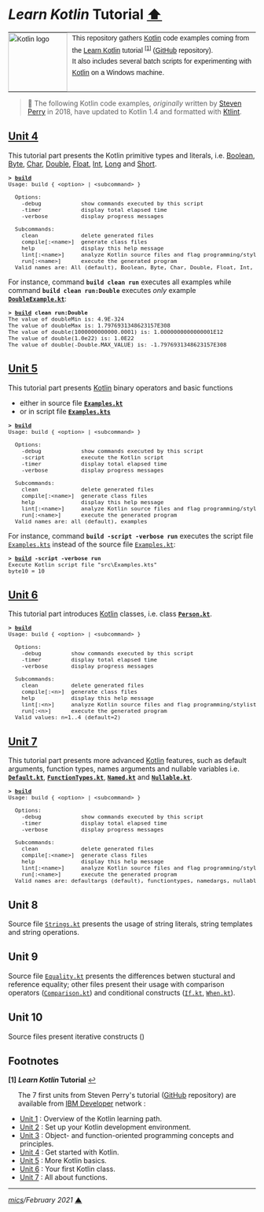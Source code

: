 # <span id="top">*Learn Kotlin* Tutorial</span> <span style="size:30%;"><a href="../README.md">⬆</a></span>

<table style="font-family:Helvetica,Arial;font-size:14px;line-height:1.6;">
  <tr>
  <td style="border:0;padding:0 10px 0 0;min-width:120px;"><a href="https://kotlinlang.org/"><img src="https://kotlinlang.org/assets/images/open-graph/kotlin_250x250.png" width="120" alt="Kotlin logo"/></a></td>
  <td style="border:0;padding:0;vertical-align:text-top;">This repository gathers <a href="https://kotlinlang.org/" rel="external">Kotlin</a> code examples coming from the <a href="https://developer.ibm.com/series/learn-kotlin/" rel="external">Learn Kotlin</a> tutorial <sup id="anchor_01"><a href="#footnote_01">[1]</a></sup> (<a href="https://github.com/jstevenperry/IBM-Developer/tree/master/Kotlin">GitHub</a> repository).<br/>
  It also includes several batch scripts for experimenting with <a href="https://kotlinlang.org/" rel="external">Kotlin</a> on a Windows machine.
  </td>
  </tr>
</table>

> **:mag_right:** The following Kotlin code examples, *originally* written by [Steven Perry](https://github.com/jstevenperry) in 2018, have updated to Kotlin 1.4 and formatted with [Ktlint](https://ktlint.github.io/).

## <span id="unit_04">[Unit 4][unit_04]</span>

This tutorial part presents the Kotlin primitive types and literals, i.e. [Boolean](Unit_4/src/main/kotlin/BooleanExample.kt), [Byte](Unit_4/src/main/kotlin/ByteExample.kt), [Char](Unit_4/src/main/kotlin/CharExample.kt), [Double](Unit_4/src/main/kotlin/DoubleExample.kt), [Float](Unit_4/src/main/kotlin/FloatExample.kt), [Int](Unit_4/src/main/kotlin/IntExample.kt), [Long](Unit_4/src/main/kotlin/LongExample.kt) and [Short](Unit_4/src/main/kotlin/ShortExample.kt).

<pre style="font-size:80%;">
<b>&gt; <a href="Unit_4/build.bat">build</a></b>
Usage: build { &lt;option&gt; | &lt;subcommand&gt; }
&nbsp;
  Options:
    -debug            show commands executed by this script
    -timer            display total elapsed time
    -verbose          display progress messages
&nbsp;
  Subcommands:
    clean             delete generated files
    compile[:&lt;name&gt;]  generate class files
    help              display this help message
    lint[:&lt;name&gt;]     analyze Kotlin source files and flag programming/stylistic errors
    run[:&lt;name&gt;]      execute the generated program
  Valid names are: All (default), Boolean, Byte, Char, Double, Float, Int, Long, Short
</pre>

For instance, command **`build clean run`** executes all examples while command **`build clean run:Double`** executes *only* example [**`DoubleExample.kt`**](Unit_4/src/main/kotlin/DoubleExample.kt):

<pre style="font-size:80%;">
<b>&gt; <a href="Unit_4/build.bat">build</a> clean run:Double</b>
The value of doubleMin is: 4.9E-324
The value of doubleMax is: 1.7976931348623157E308
The value of double(1000000000000.0001) is: 1.0000000000000001E12
The value of double(1.0e22) is: 1.0E22
The value of double(-Double.MAX_VALUE) is: -1.7976931348623157E308
</pre>

## <span id="unit_05">[Unit 5][unit_05]</span>

This tutorial part presents [Kotlin] binary operators and basic functions
- either in source file [**`Examples.kt`**](Unit_5/src/main/kotlin/Examples.kt)
- or in script file [**`Examples.kts`**](Unit_5/src/Examples.kts)

<pre style="font-size:80%;">
<b>&gt; <a href="Unit_5/build.bat">build</a></b>
Usage: build { &lt;option&gt; | &lt;subcommand&gt; }

  Options:
    -debug            show commands executed by this script
    -script           execute the Kotlin script
    -timer            display total elapsed time
    -verbose          display progress messages

  Subcommands:
    clean             delete generated files
    compile[:&lt;name&gt;]  generate class files
    help              display this help message
    lint[:&lt;name&gt;]     analyze Kotlin source files and flag programming/stylistic errors
    run[:&lt;name&gt;]      execute the generated program
  Valid names are: all (default), examples
</pre>

For instance, command **`build -script -verbose run`** executes the script file [`Examples.kts`](Unit_5/src/Examples.kts) instead of the source file [`Examples.kt`](Unit_5/src/main/kotlin/Examples.kt):

<pre style="font-size:80%;">
<b>&gt; <a href="Unit_5/build.bat">build</a> -script -verbose run</b>
Execute Kotlin script file "src\Examples.kts"
byte10 = 10
</pre>

## <span id="unit_06">[Unit 6][unit_06]</span>

This tutorial part introduces [Kotlin] classes, i.e. class [**`Person.kt`**](Unit_6/src/main/kotlin/example1/Person.kt).

<pre style="font-size:80%;">
<b>&gt; <a href="Unit_6/build.bat">build</a></b>
Usage: build { &lt;option&gt; | &lt;subcommand&gt; }
&nbsp;
  Options:
    -debug         show commands executed by this script
    -timer         display total elapsed time
    -verbose       display progress messages
&nbsp;
  Subcommands:
    clean          delete generated files
    compile[:&lt;n&gt;]  generate class files
    help           display this help message
    lint[:&lt;n&gt;]     analyze Kotlin source files and flag programming/stylistic errors
    run[:&lt;n&gt;]      execute the generated program
  Valid values: n=1..4 (default=2)
</pre>

## <span id="unit_07">[Unit 7][unit_07]</span>

This tutorial part presents more advanced [Kotlin] features, such as default arguments, function types, names arguments and nullable variables i.e. [**`Default.kt`**](Unit_7/src/main/kotlin/defaultargs), [**`FunctionTypes.kt`**](Unit_7/src/main/kotlin/functiontypes), [**`Named.kt`**](Unit_7/src/main/kotlin/namedargs) and [**`Nullable.kt`**](Unit_7/src/main/kotlin/nullable).

<pre style="font-size:80%;">
<b>&gt; <a href="Unit_7/build.bat">build</a></b>
Usage: build { &lt;option&gt; | &lt;subcommand&gt; }

  Options:
    -debug            show commands executed by this script
    -timer            display total elapsed time
    -verbose          display progress messages

  Subcommands:
    clean             delete generated files
    compile[:&lt;name&gt;]  generate class files
    help              display this help message
    lint[:&lt;name&gt;]     analyze Kotlin source files and flag programming/stylistic errors
    run[:&lt;name&gt;]      execute the generated program
  Valid names are: defaultargs (default), functiontypes, namedargs, nullable
</pre>

## <span id="unit_08">Unit 8</span>

Source file [`Strings.kt`](Unit_08/src/main/kotlin/Strings.kt) presents the usage of string literals, string templates and string operations.

## <span id="unit_09">Unit 9</span>

Source file [`Equality.kt`](Unit_09/src/main/kotlin/Equality.kt) presents the differences betwen stuctural and reference equality; other files present their usage with comparison operators ([`Comparison.kt`](Unit_09/src/main/kotlin/Comparison.kt)) and conditional constructs ([`If.kt`](Unit_09/src/main/kotlin/If.kt), [`When.kt`](Unit_09/src/main/kotlin/When.kt)).

## <span id="unit_10">Unit 10</span>

Source files present iterative constructs ()
## <span id="footnotes">Footnotes</span>

<b name="footnote_01">[1]</b> ***Learn Kotlin* Tutorial** [↩](#anchor_01)

<p style="margin:0 0 1em 20px;">
The 7 first units from Steven Perry's tutorial (<a href="https://github.com/jstevenperry/IBM-Developer/tree/master/Kotlin">GitHub</a> repository) are available from <a href="https://developer.ibm.com">IBM Developer</a> network :
</p>
<ul>
<li><a href="https://developer.ibm.com/series/learn-kotlin/">Unit 1</a> : Overview of the Kotlin learning path.</li>
<li><a href="https://developer.ibm.com/tutorials/learn-kotlin-2/">Unit 2</a> : Set up your Kotlin development environment.</li>
<li><a href="https://developer.ibm.com/tutorials/learn-kotlin-3/">Unit 3</a> : Object- and function-oriented programming concepts and principles.</li>
<li><a href="https://developer.ibm.com/tutorials/learn-kotlin-4/">Unit 4</a> : Get started with Kotlin.</li>
<li><a href="https://developer.ibm.com/tutorials/learn-kotlin-5/">Unit 5</a> : More Kotlin basics.</li>
<li><a href="https://developer.ibm.com/tutorials/learn-kotlin-6/">Unit 6</a> : Your first Kotlin class.</li>
<li><a href="https://developer.ibm.com/tutorials/learn-kotlin-7/">Unit 7</a> : All about functions.</li>
</ul>

***

*[mics](https://lampwww.epfl.ch/~michelou/)/February 2021* [**&#9650;**](#top)
<span id="bottom">&nbsp;</span>

<!-- link refs -->

[kotlin]: https://kotlinlang.org/
[unit_04]: https://developer.ibm.com/tutorials/learn-kotlin-4/
[unit_05]: https://developer.ibm.com/tutorials/learn-kotlin-5/
[unit_06]: https://developer.ibm.com/tutorials/learn-kotlin-6/
[unit_07]: https://developer.ibm.com/tutorials/learn-kotlin-7/
